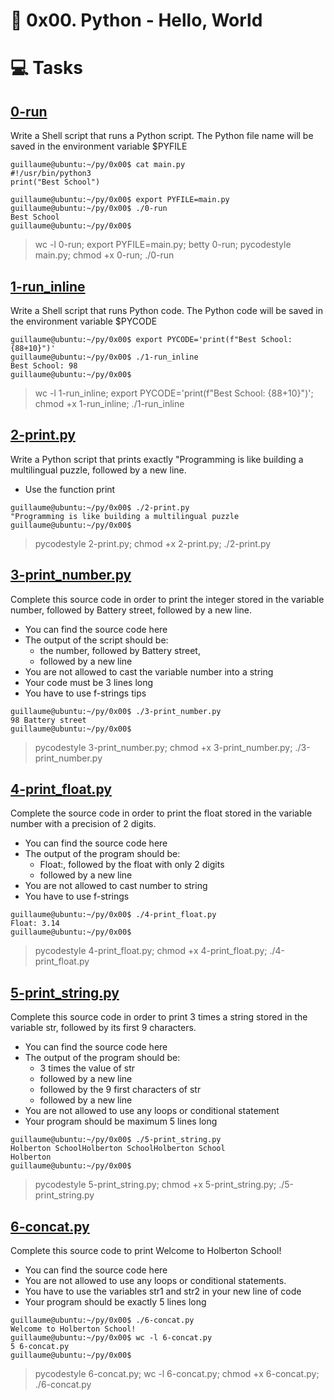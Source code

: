 # :book: 0x00. Python - Hello, World

# :computer: Tasks
## [0-run](0-run)
Write a Shell script that runs a Python script.
The Python file name will be saved in the environment variable $PYFILE

```
guillaume@ubuntu:~/py/0x00$ cat main.py 
#!/usr/bin/python3
print("Best School")

guillaume@ubuntu:~/py/0x00$ export PYFILE=main.py
guillaume@ubuntu:~/py/0x00$ ./0-run
Best School
guillaume@ubuntu:~/py/0x00$
```

> wc -l 0-run; export PYFILE=main.py; betty 0-run; pycodestyle main.py; chmod +x 0-run; ./0-run

## [1-run_inline](1-run_inline)
Write a Shell script that runs Python code.
The Python code will be saved in the environment variable $PYCODE

```
guillaume@ubuntu:~/py/0x00$ export PYCODE='print(f"Best School: {88+10}")'
guillaume@ubuntu:~/py/0x00$ ./1-run_inline 
Best School: 98
guillaume@ubuntu:~/py/0x00$ 
```

> wc -l 1-run_inline; export PYCODE='print(f"Best School: {88+10}")'; chmod +x 1-run_inline; ./1-run_inline

## [2-print.py](2-print.py)
Write a Python script that prints exactly "Programming is like building a multilingual puzzle, followed by a new line.
 - Use the function print

```
guillaume@ubuntu:~/py/0x00$ ./2-print.py 
"Programming is like building a multilingual puzzle
guillaume@ubuntu:~/py/0x00$
```

> pycodestyle 2-print.py; chmod +x 2-print.py; ./2-print.py

## [3-print_number.py](3-print_number.py)
Complete this source code in order to print the integer stored in the variable number, followed by Battery street, followed by a new line.
 - You can find the source code here
 - The output of the script should be:
    - the number, followed by Battery street,
    - followed by a new line
 - You are not allowed to cast the variable number into a string
 - Your code must be 3 lines long
 - You have to use f-strings tips

```
guillaume@ubuntu:~/py/0x00$ ./3-print_number.py
98 Battery street
guillaume@ubuntu:~/py/0x00$ 
```

> pycodestyle 3-print_number.py; chmod +x 3-print_number.py; ./3-print_number.py

## [4-print_float.py](4-print_float.py)
Complete the source code in order to print the float stored in the variable number with a precision of 2 digits.
 - You can find the source code here
 - The output of the program should be:
    - Float:, followed by the float with only 2 digits
    - followed by a new line
 - You are not allowed to cast number to string
 - You have to use f-strings
```
guillaume@ubuntu:~/py/0x00$ ./4-print_float.py
Float: 3.14
guillaume@ubuntu:~/py/0x00$ 
```
> pycodestyle 4-print_float.py; chmod +x 4-print_float.py; ./4-print_float.py

## [5-print_string.py](5-print_string.py)
Complete this source code in order to print 3 times a string stored in the variable str, followed by its first 9 characters.
 - You can find the source code here
 - The output of the program should be:
    - 3 times the value of str
    - followed by a new line
    - followed by the 9 first characters of str
    - followed by a new line
 - You are not allowed to use any loops or conditional statement
 - Your program should be maximum 5 lines long

```
guillaume@ubuntu:~/py/0x00$ ./5-print_string.py 
Holberton SchoolHolberton SchoolHolberton School
Holberton
guillaume@ubuntu:~/py/0x00$ 
```

> pycodestyle 5-print_string.py; chmod +x 5-print_string.py; ./5-print_string.py

## [6-concat.py](6-concat.py)
Complete this source code to print Welcome to Holberton School!
 - You can find the source code here
 - You are not allowed to use any loops or conditional statements.
 - You have to use the variables str1 and str2 in your new line of code
 - Your program should be exactly 5 lines long

```
guillaume@ubuntu:~/py/0x00$ ./6-concat.py
Welcome to Holberton School!
guillaume@ubuntu:~/py/0x00$ wc -l 6-concat.py
5 6-concat.py
guillaume@ubuntu:~/py/0x00$
```

> pycodestyle 6-concat.py; wc -l 6-concat.py; chmod +x 6-concat.py; ./6-concat.py



